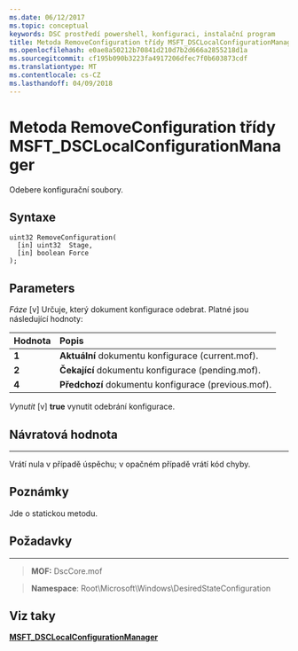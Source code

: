 ```yaml
---
ms.date: 06/12/2017
ms.topic: conceptual
keywords: DSC prostředí powershell, konfiguraci, instalační program
title: Metoda RemoveConfiguration třídy MSFT_DSCLocalConfigurationManager
ms.openlocfilehash: e0ae8a50212b70841d210d7b2d666a2855218d1a
ms.sourcegitcommit: cf195b090b3223fa4917206dfec7f0b603873cdf
ms.translationtype: MT
ms.contentlocale: cs-CZ
ms.lasthandoff: 04/09/2018
---
```

# <a name="removeconfiguration-method-of-the-msftdsclocalconfigurationmanager-class"></a>Metoda RemoveConfiguration třídy MSFT_DSCLocalConfigurationManager

Odebere konfigurační soubory.

<a name="syntax"></a>Syntaxe
------

```mof
uint32 RemoveConfiguration(
  [in] uint32  Stage,
  [in] boolean Force
);
```

<a name="parameters"></a>Parameters
----------

*Fáze* \[v\] Určuje, který dokument konfigurace odebrat. Platné jsou následující hodnoty:

|Hodnota |Popis |
|:--- |:---|
|**1** | **Aktuální** dokumentu konfigurace (current.mof). |
|**2** | **Čekající** dokumentu konfigurace (pending.mof).  |
|**4** | **Předchozí** dokumentu konfigurace (previous.mof). |

*Vynutit* \[v\] **true** vynutit odebrání konfigurace.

## <a name="return-value"></a>Návratová hodnota
------------

Vrátí nula v případě úspěchu; v opačném případě vrátí kód chyby.

## <a name="remarks"></a>Poznámky

Jde o statickou metodu.

## <a name="requirements"></a>Požadavky
------------
>**MOF:** DscCore.mof

>**Namespace**: Root\Microsoft\Windows\DesiredStateConfiguration


## <a name="see-also"></a>Viz taky


[**MSFT_DSCLocalConfigurationManager**](msft-dsclocalconfigurationmanager.md)